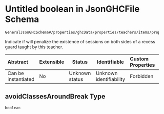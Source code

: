 # Untitled boolean in JsonGHCFile Schema

```txt
GeneralJsonGHCSchema#/properties/ghcData/properties/teachers/items/properties/settings/items/properties/avoidClassesAroundBreak
```

Indicate if will penalize the existence of sessions on both sides of a recess guard taught by this teacher.


| Abstract            | Extensible | Status         | Identifiable            | Custom Properties | Additional Properties | Access Restrictions | Defined In                                                         |
| :------------------ | ---------- | -------------- | ----------------------- | :---------------- | --------------------- | ------------------- | ------------------------------------------------------------------ |
| Can be instantiated | No         | Unknown status | Unknown identifiability | Forbidden         | Allowed               | none                | [ghc.schema.json\*](../out/ghc.schema.json "open original schema") |

## avoidClassesAroundBreak Type

`boolean`
